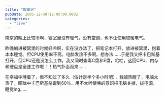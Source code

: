 ```yaml
---
title: "取暖记"
pubDate: 2005-12-08T12:00:00.000Z
categories: 
  - "live"
---
```


南京的晚上比较冷啊，寝室里没有暖气，没有空调，也不让使用取暖电气。

昨晚躺进被窝里的时候好冷啊，实在没办法了，把笔记本打开，放进被窝里，抱着本本睡觉。但CPU使用率不高，电脑发热不多啊。想办法……于是我又把卡巴斯基打开，但CPU还是没怎么工作。我又同时查毒C盘和E盘，哈哈，这回CPU、内存和硬盘是全速工作啦！！热气扑面而来……

在幸福中睡着了，但不知过了多久（估计是半个多小时吧），我被热醒了，电脑太热了，矇眬中卡巴斯基杀毒到60％。用不太听使唤的意识把电脑关掉，拔电源，睡觉ing......
